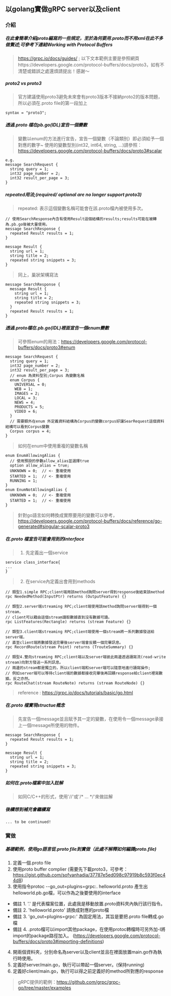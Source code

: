 ## 以golang實做gRPC server以及client

### 介紹
##### 在此會簡單介紹proto編寫的一些規定，至於為何要用.proto而不用xml在此不多做贅述;可參考下連結Working with Protocol Buffers
> https://grpc.io/docs/guides/ ; 以下文本範例主要是參照網頁https://developers.google.com/protocol-buffers/docs/proto3，如有不清楚或錯誤之處還煩請提出！感謝～

##### proto2 vs proto3
> 官方建議使用proto3避免未來會有proto3版本不接納proto2的版本問題，所以必須在.proto file的第一段加上
```
syntax = "proto3";
```

##### 透過.proto 檔在pb.go(IDL)宣告一個變數
> 變數以enum的方法進行宣告，宣告一個變數（不論類別）即必須給予一個對應的數字~
> 使用的變數型別(int32, int64, string, ...)請參照：https://developers.google.com/protocol-buffers/docs/proto3#scalar
```
e.g.
message SearchRequest {
  string query = 1;
  int32 page_number = 2;
  int32 result_per_page = 3;
}
```

##### repeated用法;(required/ optional are no longer support proto3) 
> repeated: 表示這個變數名稱可能會在該.proto檔內被使用多次。
```
// 使用SearchResponse內含有使用Result這個結構的results;results可能在被轉為.pb.go後被大量使用。
message SearchResponse {
  repeated Result results = 1;
}

message Result {
  string url = 1;
  string title = 2;
  repeated string snippets = 3;
}
```
> 同上，巢狀架構寫法
```
message SearchResponse {
  message Result {
    string url = 1;
    string title = 2;
    repeated string snippets = 3;
  }
  repeated Result results = 1;
}
```
##### 透過.proto檔在.pb.go(IDL)裡面宣告一個enum變數
> 可參照enum的用法：https://developers.google.com/protocol-buffers/docs/proto3#enum
```
message SearchRequest {
  string query = 1;
  int32 page_number = 2;
  int32 result_per_page = 3;
  // enum 為資料型別;Corpus 為變數名稱
  enum Corpus {
    UNIVERSAL = 0;
    WEB = 1;
    IMAGES = 2;
    LOCAL = 3;
    NEWS = 4;
    PRODUCTS = 5;
    VIDEO = 6;
  }
  // 需要額外在enum 外定義資料結構為Corpus的變數corpus好讓SearRequest這個資料結構可以看到Corpus變數
  Corpus corpus = 4;
}
```
> 如何在enum中使用重複的變數名稱
```
enum EnumAllowingAlias {
  // 使用預設的參數allow_alias並選擇true 
  option allow_alias = true;
  UNKNOWN = 0;  // <- 重複使用
  STARTED = 1;  // <- 重複使用
  RUNNING = 1;
}
enum EnumNotAllowingAlias {
  UNKNOWN = 0;  // <- 重複使用
  STARTED = 1;  // <- 重複使用
}
```
> 針對go語言如何轉換成實際要用的變數可以參考，https://developers.google.com/protocol-buffers/docs/reference/go-generated#singular-scalar-proto3

##### 在.proto 檔宣告可能會用到的interface
> 1. 先定義出一個service
```
service class_interface{
...
}
```
> 2. 在service內定義出會用到methods
```
// 類型1.simple RPC;client端用該method詢問server得到response後結束該method
rpc NeededMethod(InputPtr) returns (OutputFeature) {}

// 類型2.server端streaming RPC;client端使用該method詢問server端得到一個stream，
// client可以藉由這個stream讀取數據直到沒有數據可讀。
rpc ListFeatures(Rectangle) returns (stream Feature) {}

// 類型3.client端streaming RPC;client端使用一個stream將一系列數據發送給server端，
// 直至client端將數據發送完畢後server端會反饋一個完畢訊息。
rpc RecordRoute(stream Point) returns (TrouteSummary) {}

// 類型4.雙向streaming RPC;client端以及server端彼此兩邊透過讀寫流(read-write stream)向對方發送一系列訊息。
// 兩邊的stream都是獨立的，所以client端和server端可以隨意地進行讀寫操作;
// 例如server端可以等待client端的數據都接收完畢後再回饋response給client裡寫數據。反之亦然。
rpc RouteChat(stream RouteNote) returns (stream RouteNode) {}
```
> reference : https://grpc.io/docs/tutorials/basic/go.html

##### 在.proto 檔實現structue概念
> 先宣告一個message並且賦予其一定的變數，在使用令一個message承接上一個message所使用的物件。
```
message SearchResponse {
  repeated Result results = 1;
}

message Result {
  string url = 1;
  string title = 2;
  repeated string snippets = 3;
}
```

##### 如何在.proto檔案中加入註解
> 如同C/C++的形式，使用'//'或'/* ... */'來做註解


##### 後續想到補充會繼續寫
```
... to be continued!
```

### 實做
##### 基礎範例，使用go語言從.proto file到實做（此處不解釋如何編譯proto.file)
1. 定義一個.proto file
2. 使用proto buffer complier (需要先下載proto3，可參考：https://gist.github.com/sofyanhadia/37787e5ed098c97919b8c593f0ec44d8)
3. 使用指令protoc --go_out=plugins=grpc:. helloworld.proto 產生出helloworld.pb.go檔，可以作為之後要使用的interface
- 備註 1. '.' 是代表檔案位置，此處我是移動放置.proto資料夾內執行該行指令。 
- 備註 2. 'helloworld.proto' 請換成對應的proto檔
- 備註 3. 'go_out=plugins=grpc:' 為固定用法，其旨是要把.proto file轉成.go檔
- 備註 4. .proto檔可以import其他package，在使用protoc轉檔時可另外加-I將import的package路徑加入。
(https://developers.google.com/protocol-buffers/docs/proto3#importing-definitions)
4. 開兩個資料夾，分別命名為server以及client並且在裡面放置main.go作為執行時使用。
5. 定義好server/main.go，執行可以帶起一個server。(保持running)
6. 定義好client/main.go，執行可以得之前定義好的method所對應的response
> gRPC提供的範例：https://github.com/grpc/grpc-go/tree/master/examples
